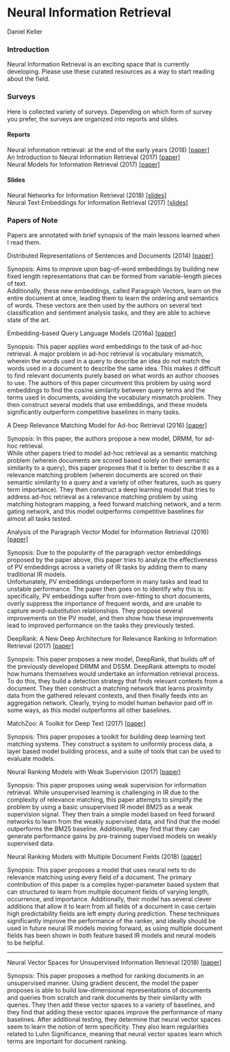 <body>

<h1>
Neural Information Retrieval
</h1>

Daniel Keller

<h3>Introduction</h3>

Neural Information Retrieval is an exciting space that is currently developing.
Please use these curated resources as a way to start reading about the field.

<h3>Surveys</h3>

Here is collected variety of surveys.  Depending on which form of survey you prefer,
the surveys are organized into reports and slides.


<h4>Reports</h4>

Neural information retrieval: at the end of the early years (2018) <a href="https://link.springer.com/article/10.1007/s10791-017-9321-y">[paper]</a><br/>
An Introduction to Neural Information Retrieval (2017) <a href="https://www.microsoft.com/en-us/research/publication/introduction-neural-information-retrieval/">[paper]</a></br>
Neural Models for Information Retrieval (2017) <a href="https://arxiv.org/pdf/1705.01509.pdf">[paper]</a></br>

<h4>Slides</h4>

Neural Networks for Information Retrieval (2018) <a href="http://nn4ir.com/">[slides]</a></br>
Neural Text Embeddings for Information Retrieval (2017) <a href="https://www.slideshare.net/BhaskarMitra3/neural-text-embeddings-for-information-retrieval-wsdm-2017">[slides]</a></br>


<h3>Papers of Note</h3>

Papers are annotated with brief synopsis of the main lessons learned when I read them.

Distributed Representations of Sentences and Documents (2014) <a href="https://arxiv.org/abs/1405.4053">[paper]</a><br/>

Synopsis:  Aims to improve upon bag-of-word embeddings by building new fixed
length representations that can be formed from variable-length pieces of text.  
Additionally, these new embeddings, called Paragraph Vectors, learn on the entire
document at once, leading them to learn the ordering and semantics of words.  These
vectors are then used by the authors on several text classification and sentiment
analysis tasks, and they are able to achieve state of the art.

Embedding-based Query Language Models (2016a) <a href="https://ciir-publications.cs.umass.edu/getpdf.php?id=1225">[paper]</a><br/>

Synopsis:  This paper applies word embeddings to the task of ad-hoc retrieval.
A major problem in ad-hoc retrieval is vocabulary mismatch, wherein the words
used in a query to describe an idea do not match the words used in a document
to describe the same idea.  This makes it difficult to find relevant documents
purely based on what words an author chooses to use.  The authors of this paper
circumvent this problem by using word embeddings to find the cosine similarity between
query terms and the terms used in documents, avoiding the vocabulary mismatch problem.
They then construct several models that use embeddings, and these models significantly
outperform competitive baselines in many tasks.

A Deep Relevance Matching Model for Ad-hoc Retrieval (2016) <a href="https://arxiv.org/pdf/1711.08611.pdf">[paper]</a><br/>

Synopsis:  In this paper, the authors propose a new model, DRMM, for ad-hoc retrieval.  
While other papers tried to model ad-hoc retrieval as a semantic matching problem
(wherein documents are scored based solely on their semantic similarity to a query),
this paper proposes that it is better to describe it as a relevance matching problem
(wherein documents are scored on their semantic similarity to a query and a variety
of other features, such as query term importance).  They then construct a deep
learning model that tries to address ad-hoc retrieval as a relevance matching problem
by using matching histogram mapping, a feed forward matching network, and a term gating network,
and this model outperforms competitive baselines for almost all tasks tested.

Analysis of the Paragraph Vector Model for Information Retrieval (2016) <a href="https://dl.acm.org/citation.cfm?id=2970409">[paper]</a><br/>

Synopsis:  Due to the popularity of the paragraph vector embeddings proposed by
the paper above, this paper tries to analyze the effectiveness of PV embeddings
across a variety of IR tasks by adding them to many traditional IR models.  
Unfortunately, PV embeddings underperform in many tasks and lead to unstable performance.
The paper then goes on to identify why this is: specifically, PV embeddings suffer
from over-fitting to short documents, overly suppress the importance of frequent words,
and are unable to capture word-substitution relationships.  They propose several improvements
on the PV model, and then show how these improvements lead to improved performance
on the tasks they previously tested.

DeepRank: A New Deep Architecture for Relevance Ranking in Information Retrieval (2017) <a href="https://arxiv.org/pdf/1710.05649.pdf">[paper]</a><br/>

Synopsis:  This paper proposes a new model, DeepRank, that builds off of the previously
developed DRMM and DSSM.  DeepRank attempts to model how humans themselves would
undertake an information retrieval process.  To do this, they build a detection
strategy that finds relevant contexts from a document.  They then construct a
matching network that learns proximity data from the gathered relevant contexts,
and then finally feeds into an aggregation network.  Clearly, trying to model
human behavior paid off in some ways, as this model outperforms all other baselines.

MatchZoo: A Toolkit for Deep Text (2017) <a href="https://arxiv.org/pdf/1707.07270.pdf">[paper]</a><br/>

Synopsis:  This paper proposes a toolkit for building deep learning text matching
systems.  They construct a system to uniformly process data, a layer based
model building process, and a suite of tools that can be used to evaluate models.

Neural Ranking Models with Weak Supervision (2017) <a href="https://arxiv.org/pdf/1704.08803.pdf">[paper]</a><br/>

Synopsis:  This paper proposes using weak supervision for information retrieval.
While unsupervised learning is challenging in IR due to the complexity of relevance
matching, this paper attempts to simplify the problem by using a basic unsupervised
IR model BM25 as a weak supervision signal.  They then train a simple model based
on feed forward networks to learn from the weakly supervised data, and find that
the model outperforms the BM25 baseline.  Additionally, they find that they
can generate performance gains by pre-training supervised models on weakly supervised data.

Neural Ranking Models with Multiple Document Fields (2018) <a href="https://arxiv.org/pdf/1711.09174.pdf">[paper]</a><br/>

Synopsis:  This paper proposes a model that uses neural nets to do relevance
matching using every field of a document.  The primary contribution of this paper
is a complex hyper-parameter based system that can structured to learn from
multiple document fields of varying length, occurrence, and importance.  Additionally,
their model has several clever additions that allow it to learn from all fields
of a document in case certain high predictability fields are left empty during prediction.
These techniques significantly improve the performance of the ranker, and ideally
should be used in future neural IR models moving forward, as using multiple document
fields has been shown in both feature based IR models and neural models to be helpful.

***

Neural Vector Spaces for Unsupervised Information Retrieval (2018) <a href="https://arxiv.org/pdf/1708.02702.pdf">[paper]</a><br/>

Synopsis:  This paper proposes a method for ranking documents in an unsupervised manner.
Using gradient descent, the model the paper proposes is able to build low-dimensional
representations of documents and queries from scratch and rank documents by their
similarity with queries.  They then add these vector spaces to a variety of baselines,
and they find that adding these vector spaces improve the performance of many baselines.
After additional testing, they determine that neural vector spaces seem to learn the notion
of term specificity.  They also learn regularities related to Luhn Significance,
meaning that neural vector spaces learn which terms are important for document ranking.




</body>
